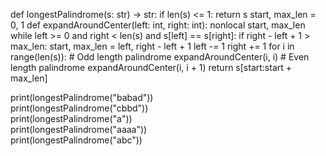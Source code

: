 def longestPalindrome(s: str) -> str:
    if len(s) <= 1:
        return s
    start, max_len = 0, 1
    def expandAroundCenter(left: int, right: int):
        nonlocal start, max_len
        while left >= 0 and right < len(s) and s[left] == s[right]:
            if right - left + 1 > max_len:
                start, max_len = left, right - left + 1
            left -= 1
            right += 1
    for i in range(len(s)):
        # Odd length palindrome
        expandAroundCenter(i, i)
        # Even length palindrome
        expandAroundCenter(i, i + 1)
    return s[start:start + max_len]

print(longestPalindrome("babad"))  
print(longestPalindrome("cbbd"))   
print(longestPalindrome("a"))      
print(longestPalindrome("aaaa"))  
print(longestPalindrome("abc"))    
